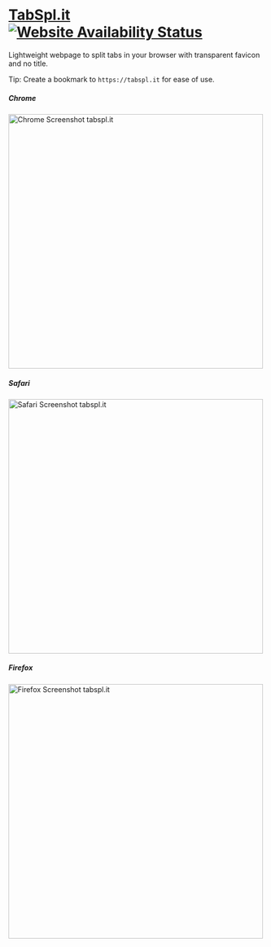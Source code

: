 # [TabSpl.it](https://tabspl.it) &nbsp;[![Website Availability Status](https://img.shields.io/website-up-down-brightgreen-red/https/tabspl.it.svg?label=website)](https://status.tabspl.it)

Lightweight webpage to split tabs in your browser with transparent favicon and no title. 

Tip: Create a bookmark to `https://tabspl.it` for ease of use.

##### Chrome
<img width="500" alt="Chrome Screenshot tabspl.it" src="https://user-images.githubusercontent.com/7689616/82608867-bbca2c00-9bbb-11ea-91ff-fa73b15776c8.png">

##### Safari
<img width="500" alt="Safari Screenshot tabspl.it" src="https://user-images.githubusercontent.com/7689616/82609234-604c6e00-9bbc-11ea-9402-a7c6ca800a28.png">

##### Firefox
<img width="500" alt="Firefox Screenshot tabspl.it" src="https://user-images.githubusercontent.com/7689616/82609238-64788b80-9bbc-11ea-9b71-86c4c7e55721.png">
